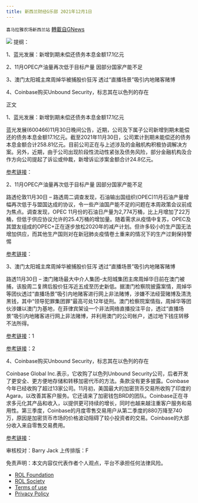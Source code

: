 ```yaml
---
title: 新西兰财经G乐部 2021年12月1日
---
```

`喜马拉雅农场新西兰站` [轉載自GNews](https://gnews.org/zh-hans/1712677/)

![](https://assets.gnews.org/wp-content/uploads/2021/10/图片-1-10.jpg)
提纲：

1、蓝光发展：新增到期未偿还债务本息金额17.1亿元

2、11月OPEC产油量再次低于目标产量 因部分国家产能不足

3、澳门太阳城主席周焯华被捕股价狂泻 透过“直播场景”吸引内地赌客赌博

4、Coinbase购买Unbound Security，标志其在以色列的存在

正文

1、蓝光发展：新增到期未偿还债务本息金额17.1亿元

蓝光发展(600466)11月30日晚间公告，近期，公司及下属子公司新增到期未能偿还的债务本息金额17.1亿元。截至2021年11月30日，公司累计到期未能偿还的债务本息金额合计258.81亿元。目前公司正在与上述涉及的金融机构积极协调解决方案。另外，近期，由于公司出现阶段性流动性紧张及债务风险，部分金融机构及合作方向公司提起了诉讼或仲裁，新增诉讼涉案金额合计24.8亿元。

[参考链接](https://finance.sina.com.cn/roll/2021-11-30/doc-ikyamrmy6020960.shtml)：

2、11月OPEC产油量再次低于目标产量 因部分国家产能不足

路透伦敦11月30日 – 路透周二调查发现，石油输出国组织(OPEC)11月石油产量增幅再次低于与盟国达成的协议，令一些产油国产能不足的问题在本周政策会议前成为焦点。调查发现，OPEC 11月份的石油日产量为2,774万桶，比上月增加了22万桶，但低于供应协议允许的25.4万桶的增加量。随着需求从疫情中复苏，OPEC及其盟友组成的OPEC+正在逐步放松2020年的减产计划。但许多较小的生产国无法增加供应，而其他生产国则对在新冠肺炎疫情卷土重来的情况下的生产过剩保持警惕

[参考链接](https://cn.reuters.com/article/wrapup-opec-nov-output-1130-tues-idCNKBS2IG2PK?il=0)：

3、澳门太阳城主席周焯华被捕股价狂泻 透过“直播场景”吸引内地赌客赌博

路透11月30日 – 澳门赌场最大中介人集团–太阳城集团主席周焯华日前在澳门被捕，该股周二复牌后股价狂泻近五成至历史新低。据澳门检察院披露案情，周焯华等团伙透过“直播场景”吸引内地赌客进行网上非法赌博，涉嫌不法经营赌博及清洗黑钱，其中“领导犯罪集团罪”最高可处12年徒刑。澳门检察院案情指，周焯华等团伙涉嫌以澳门为基地，在菲律宾架设一个非法网络直播投注平台，透过“直播场景”吸引内地赌客进行网上非法赌博，并利用澳门的公司帐户，透过地下钱庄转移不法所得。

[参考链接](https://cn.reuters.com/article/macau-suncity-chairman-1130-idCNKBS2IF0C2?il=0)：1

[参考链接](https://www.gcs.gov.mo/detail/zh-hant/N21KcuhQCj;jsessionid=FD5A63366CFBC47D4E12F93C9BF41D79.app08?0)：2

4、Coinbase购买Unbound Security，标志其在以色列的存在

Coinbase Global Inc.表示，它收购了以色列Unbound Security公司，后者开发了更安全、更方便地存储和转移加密代币的方法。条款没有更多披露。Coinbase今年已经收购了超过13家公司。11月初，美国最大的加密货币交易所收购了印度的Agara，以改善其客户服务。它还请来了加密钱包BRD的团队。Coinbase正在寻求多元化其产品和收入，以提供更可持续的增长，同时也越来越注重客户服务和易用性。第三季度，Coinbase的月度零售交易用户从第二季度的880万降至740万，原因是加密货币市场的价格波动阻碍了较小投资者的交易。Coinbase的大部分收入来自零售交易费用。

[参考链接](https://www.coinkolik.com/coinbase-israil-merkezli-kripto-sirketi-unbound-securityi-satin-aldigini-duyurdu/)：

审核校对：Barry Jack
上传排版：F

 

免责声明：本文内容仅代表作者个人观点，平台不承担任何法律风险。

- [ROL Foundation](https://rolfoundation.org/)
- [ROL Society](https://rolsociety.org/)
- [Terms of use](https://gnews.org/terms-of-use-3/)
- [Privacy Policy](https://gnews.org/privacy-policy/)

